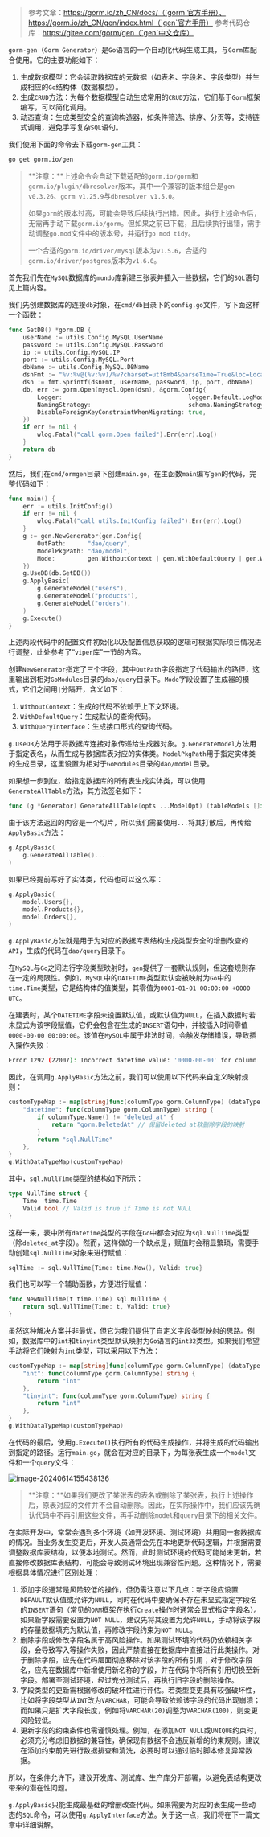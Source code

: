> 参考文章：https://gorm.io/zh_CN/docs/（`gorm`官方手册）、https://gorm.io/zh_CN/gen/index.html（`gen`官方手册）
>参考代码仓库：https://gitee.com/gorm/gen（`gen`中文仓库）

`gorm-gen`（`Gorm Generator`）是`Go`语言的一个自动化代码生成工具，与`Gorm`库配合使用。它的主要功能如下：

1. 生成数据模型：它会读取数据库的元数据（如表名、字段名、字段类型）并生成相应的`Go`结构体（数据模型）。
2. 生成`CRUD`方法：为每个数据模型自动生成常用的`CRUD`方法，它们基于`Gorm`框架编写，可以简化调用。
3. 动态查询：生成类型安全的查询构造器，如条件筛选、排序、分页等，支持链式调用，避免手写复杂`SQL`语句。

我们使用下面的命令去下载`gorm-gen`工具：

```bash
go get gorm.io/gen
```

> **注意：**上述命令会自动下载适配的`gorm.io/gorm`和`gorm.io/plugin/dbresolver`版本，其中一个兼容的版本组合是`gen v0.3.26`、`gorm v1.25.9`与`dbresolver v1.5.0`。
>
> 如果`gorm`的版本过高，可能会导致后续执行出错。因此，执行上述命令后，无需再手动下载`gorm.io/gorm`。但如果之前已下载，且后续执行出错，需手动调整`go.mod`文件中的版本号，并运行`go mod tidy`。
>
> 一个合适的`gorm.io/driver/mysql`版本为`v1.5.6`，合适的`gorm.io/driver/postgres`版本为`v1.6.0`。

首先我们先在`MySQL`数据库的`mundo`库新建三张表并插入一些数据，它们的`SQL`语句见上篇内容。

我们先创建数据库的连接`db`对象，在`cmd/db`目录下的`config.go`文件，写下面这样一个函数：

```go
func GetDB() *gorm.DB {
    userName := utils.Config.MySQL.UserName
	password := utils.Config.MySQL.Password
	ip := utils.Config.MySQL.IP
	port := utils.Config.MySQL.Port
	dbName := utils.Config.MySQL.DBName
	dsnFmt := "%v:%v@(%v:%v)/%v?charset=utf8mb4&parseTime=True&loc=Local"
	dsn := fmt.Sprintf(dsnFmt, userName, password, ip, port, dbName)
	db, err := gorm.Open(mysql.Open(dsn), &gorm.Config{
		Logger:                                   logger.Default.LogMode(logger.Info),
		NamingStrategy:                           schema.NamingStrategy{SingularTable: true},
		DisableForeignKeyConstraintWhenMigrating: true,
	})
	if err != nil {
		wlog.Fatal("call gorm.Open failed").Err(err).Log()
	}
	return db
}
```

然后，我们在`cmd/ormgen`目录下创建`main.go`，在主函数`main`编写`gen`的代码，完整代码如下：

```go
func main() {
    err := utils.InitConfig()
	if err != nil {
		wlog.Fatal("call utils.InitConfig failed").Err(err).Log()
	}
	g := gen.NewGenerator(gen.Config{
		OutPath:      "dao/query",
		ModelPkgPath: "dao/model",
		Mode:         gen.WithoutContext | gen.WithDefaultQuery | gen.WithQueryInterface,
	})
	g.UseDB(db.GetDB())
	g.ApplyBasic(
		g.GenerateModel("users"),
		g.GenerateModel("products"),
		g.GenerateModel("orders"),
	)
	g.Execute()
}
```

上述两段代码中的配置文件初始化以及配置信息获取的逻辑可根据实际项目情况进行调整，此处参考了“`viper`库”一节的内容。

创建`NewGenerator`指定了三个字段，其中`OutPath`字段指定了代码输出的路径，这里输出到相对`GoModules`目录的`dao/query`目录下。`Mode`字段设置了生成器的模式，它们之间用`|`分隔开，含义如下：

1. `WithoutContext`：生成的代码不依赖于上下文环境。
2. `WithDefaultQuery`：生成默认的查询代码。
3. `WithQueryInterface`：生成接口形式的查询代码。

`g.UseDB`方法用于将数据库连接对象传递给生成器对象。`g.GenerateModel`方法用于指定表名，从而生成与数据库表对应的实体类。`ModelPkgPath`用于指定实体类的生成目录，这里设置为相对于`GoModules`目录的`dao/model`目录。

如果想一步到位，给指定数据库的所有表生成实体类，可以使用`GenerateAllTable`方法，其方法签名如下：

```go
func (g *Generator) GenerateAllTable(opts ...ModelOpt) (tableModels []interface{})
```

由于该方法返回的内容是一个切片，所以我们需要使用`...`将其打散后，再传给`ApplyBasic`方法：

```go
g.ApplyBasic(
	g.GenerateAllTable()...
)
```

如果已经提前写好了实体类，代码也可以这么写：

```go
g.ApplyBasic(
	model.Users{},
	model.Products{},
	model.Orders{},
)
```

`g.ApplyBasic`方法就是用于为对应的数据库表结构生成类型安全的增删改查的`API`，生成的代码在`dao/query`目录下。

在`MySQL`与`Go`之间进行字段类型映射时，`gen`提供了一套默认规则，但这套规则存在一定的局限性。例如，`MySQL`中的`DATETIME`类型默认会被映射为`Go`中的`time.Time`类型，它是结构体的值类型，其零值为`0001-01-01 00:00:00 +0000 UTC`。

在建表时，某个`DATETIME`字段未设置默认值，或默认值为`NULL`，在插入数据时若未显式为该字段赋值，它仍会包含在生成的`INSERT`语句中，并被插入时间零值`0000-00-00 00:00:00`。该值在`MySQL`中属于非法时间，会触发存储错误，导致插入操作失败：

```sh
Error 1292 (22007): Incorrect datetime value: '0000-00-00' for column 'login_time' at row 1
```

因此，在调用`g.ApplyBasic`方法之前，我们可以使用以下代码来自定义映射规则：

```go
customTypeMap := map[string]func(columnType gorm.ColumnType) (dataType string){
    "datetime": func(columnType gorm.ColumnType) string {
        if columnType.Name() != "deleted_at" {
            return "gorm.DeletedAt" // 保留deleted_at软删除字段的映射
        }
        return "sql.NullTime"
    },
}
g.WithDataTypeMap(customTypeMap)
```

其中，`sql.NullTime`类型的结构如下所示：

```go
type NullTime struct {
	Time  time.Time
	Valid bool // Valid is true if Time is not NULL
}
```

这样一来，表中所有`datetime`类型的字段在`Go`中都会对应为`sql.NullTime`类型（除`deleted_at`字段）。然而，这样做的一个缺点是，赋值时会稍显繁琐，需要手动创建`sql.NullTime`对象来进行赋值：

```go
sqlTime := sql.NullTime{Time: time.Now(), Valid: true}
```

我们也可以写一个辅助函数，方便进行赋值：

```go
func NewNullTime(t time.Time) sql.NullTime {
    return sql.NullTime{Time: t, Valid: true}
}
```

虽然这种解决方案并非最优，但它为我们提供了自定义字段类型映射的思路。例如，数据库中的`int`和`tinyint`类型默认映射为`Go`语言的`int32`类型。如果我们希望手动将它们映射为`int`类型，可以采用以下方法：

```go
customTypeMap := map[string]func(columnType gorm.ColumnType) (dataType string){
	"int": func(columnType gorm.ColumnType) string {
		return "int"
	},
	"tinyint": func(columnType gorm.ColumnType) string {
		return "int"
	},
}
g.WithDataTypeMap(customTypeMap)
```

在代码的最后，使用`g.Execute()`执行所有的代码生成操作，并将生成的代码输出到指定的路径。运行`main.go`，就会在对应的目录下，为每张表生成一个`model`文件和一个`query`文件：

![image-20240614155438136](image/image-20240614155438136.png)

> **注意：**如果我们更改了某张表的表名或删除了某张表，执行上述操作后，原表对应的文件并不会自动删除。因此，在实际操作中，我们应该先确认代码中不再引用这些文件，再手动删除`model`和`query`目录下的相关文件。

在实际开发中，常常会遇到多个环境（如开发环境、测试环境）共用同一套数据库的情况。当业务发生变更后，开发人员通常会先在本地更新代码逻辑，并根据需要调整数据库表结构，以便本地测试。然而，此时测试环境的代码可能尚未更新，若直接修改数据库表结构，可能会导致测试环境出现兼容性问题。这种情况下，需要根据具体情况进行区别处理：

1. 添加字段通常是风险较低的操作，但仍需注意以下几点：新字段应设置`DEFAULT`默认值或允许为`NULL`，同时在代码中要确保不存在未显式指定字段名的`INSERT`语句（常见的`ORM`框架在执行`Create`操作时通常会显式指定字段名）。如果新字段需要设置为`NOT NULL`，建议先将其设置为允许`NULL`，手动将该字段的存量数据填充为默认值，再修改字段约束为`NOT NULL`。
1. 删除字段或修改字段名属于高风险操作。如果测试环境的代码仍依赖相关字段，会导致写入等操作失败，因此严禁直接在数据库中直接进行此类操作。对于删除字段，应先在代码层面彻底移除对该字段的所有引用；对于修改字段名，应先在数据库中新增使用新名称的字段，并在代码中将所有引用切换至新字段。部署至测试环境，经过充分测试后，再执行旧字段的删除操作。
1. 字段类型的更新需根据修改的破坏性进行评估。若类型变更具有较强破坏性，比如将字段类型从`INT`改为`VARCHAR`，可能会导致依赖该字段的代码出现崩溃；而如果只是扩大字段长度，例如将`VARCHAR(20)`调整为`VARCHAR(100)`，则变更风险较低。
1. 更新字段的约束条件也需谨慎处理。例如，在添加`NOT NULL`或`UNIQUE`约束时，必须充分考虑旧数据的兼容性，确保现有数据不会违反新增的约束规则。建议在添加约束前先进行数据排查和清洗，必要时可以通过临时脚本修复异常数据。

所以，在条件允许下，建议开发库、测试库、生产库分开部署，以避免表结构更改带来的潜在性问题。

`g.ApplyBasic`只能生成最基础的增删改查代码。如果需要为对应的表生成一些动态的`SQL`命令，可以使用`g.ApplyInterface`方法。关于这一点，我们将在下一篇文章中详细讲解。
